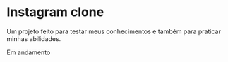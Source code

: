 # Instagram clone
Um projeto feito para testar meus conhecimentos e
 também para praticar minhas abilidades.

Em andamento 
